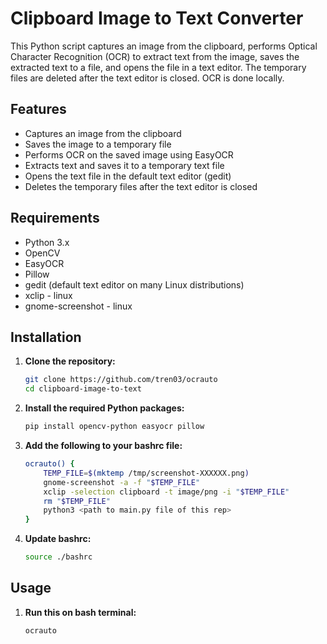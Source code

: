 # Clipboard Image to Text Converter

This Python script captures an image from the clipboard, performs Optical Character Recognition (OCR) to extract text from the image, saves the extracted text to a file, and opens the file in a text editor. The temporary files are deleted after the text editor is closed. OCR is done locally.

## Features

- Captures an image from the clipboard
- Saves the image to a temporary file
- Performs OCR on the saved image using EasyOCR
- Extracts text and saves it to a temporary text file
- Opens the text file in the default text editor (gedit)
- Deletes the temporary files after the text editor is closed

## Requirements

- Python 3.x
- OpenCV
- EasyOCR
- Pillow
- gedit (default text editor on many Linux distributions)
- xclip - linux
- gnome-screenshot - linux

## Installation

1. **Clone the repository:**

    ```sh
    git clone https://github.com/tren03/ocrauto
    cd clipboard-image-to-text
    ```

2. **Install the required Python packages:**

    ```sh
    pip install opencv-python easyocr pillow
    ```
3. **Add the following to your bashrc file:**

    ```sh
    ocrauto() {
        TEMP_FILE=$(mktemp /tmp/screenshot-XXXXXX.png)
        gnome-screenshot -a -f "$TEMP_FILE"
        xclip -selection clipboard -t image/png -i "$TEMP_FILE"
        rm "$TEMP_FILE"
        python3 <path to main.py file of this rep>
    }
    ```
3. **Update bashrc:**

    ```sh
    source ./bashrc
    ```

## Usage

1. **Run this on bash terminal:**

    ```sh
    ocrauto
